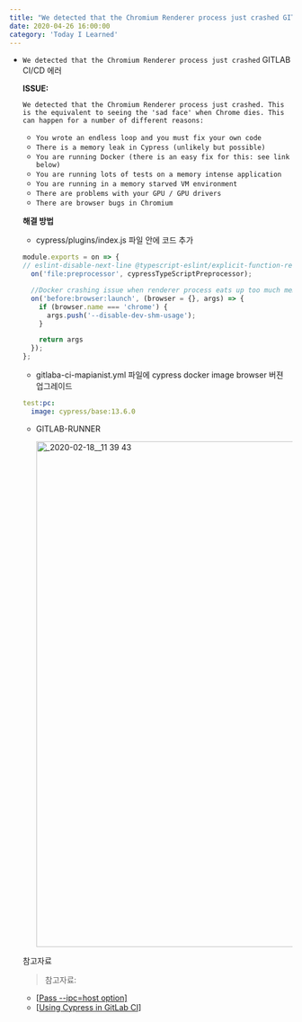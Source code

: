 ```yaml
---
title: "We detected that the Chromium Renderer process just crashed GITLAB CI/CD 에러 해결하기(20200426)"
date: 2020-04-26 16:00:00
category: 'Today I Learned'
---
```


- `We detected that the Chromium Renderer process just crashed` GITLAB CI/CD 에러

  **ISSUE:**

  `We detected that the Chromium Renderer process just crashed. This is the equivalent to seeing the 'sad face' when Chrome dies. This can happen for a number of different reasons:`

  - `You wrote an endless loop and you must fix your own code`
  - `There is a memory leak in Cypress (unlikely but possible)`
  - `You are running Docker (there is an easy fix for this: see link below)`
  - `You are running lots of tests on a memory intense application`
  - `You are running in a memory starved VM environment`
  - `There are problems with your GPU / GPU drivers`
  - `There are browser bugs in Chromium`

  **해결 방법**

  - cypress/plugins/index.js 파일 안에 코드 추가

  ```ts
  module.exports = on => {
  // eslint-disable-next-line @typescript-eslint/explicit-function-return-type
    on('file:preprocessor', cypressTypeScriptPreprocessor);
  
    //Docker crashing issue when renderer process eats up too much memory
    on('before:browser:launch', (browser = {}, args) => {
      if (browser.name === 'chrome') {
        args.push('--disable-dev-shm-usage');
      }
  
      return args
    });
  };
  ```

  - gitlaba-ci-mapianist.yml 파일에 cypress docker image browser 버젼 업그레이드

  ```yml
  test:pc:
    image: cypress/base:13.6.0
  ```

  - GITLAB-RUNNER

    <img width="900" alt="_2020-02-18__11 39 43" src="https://user-images.githubusercontent.com/36187948/82394154-36dbf700-9a83-11ea-8aea-80f2a17b5fdc.png">

  참고자료

  > 참고자료:

  - [[Pass --ipc=host option\]](https://gitlab.com/gitlab-org/gitlab-runner/issues/2168)
  - [[Using Cypress in GitLab CI\]](https://lcx.wien/blog/cypress-gitlab-ci/)